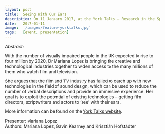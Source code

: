```yaml
---
layout: post
title:  Seeing With Our Ears
description: On 11 January 2017, at the York Talks – Research in the Spotlight event organised by the University of York, Mariana gave a presentation outlining our research progress.
date:   2017-01-11 
image:  '/images/feature-yorktalks.jpg'
tags:   [event, presentation]
---
```


<!-- todo
get in touch with York to find out whether there is a media hub from which I could choose images/photos from
-->

*Abstract:*

With the number of visually impaired people in the UK expected to rise to four million by 2020, Dr Mariana Lopez is bringing the creative and technological industries together to widen access to the many millions of them who watch film and television.

She argues that the film and TV industry has failed to catch up with new technologies in the field of sound design, which can be used to reduce the number of verbal descriptions and provide an immersive experience. Her goal is to exploit the potential of existing technologies – getting film directors, scriptwriters and actors to ‘see’ with their ears.

More information can be found on the [York Talks website](https://www.york.ac.uk/research/events/yorktalks/). 

Presenter: Mariana Lopez  
Authors: Mariana Lopez, Gavin Kearney and Krisztián Hofstädter